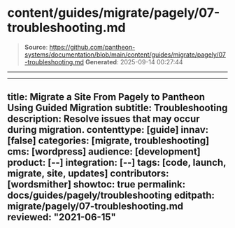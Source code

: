 # content/guides/migrate/pagely/07-troubleshooting.md

> **Source**: https://github.com/pantheon-systems/documentation/blob/main/content/guides/migrate/pagely/07-troubleshooting.md
> **Generated**: 2025-09-14 00:27:44

---

---
title: Migrate a Site From Pagely to Pantheon Using Guided Migration
subtitle: Troubleshooting
description: Resolve issues that may occur during migration.
contenttype: [guide]
innav: [false]
categories: [migrate, troubleshooting]
cms: [wordpress]
audience: [development]
product: [--]
integration: [--]
tags: [code, launch, migrate, site, updates]
contributors: [wordsmither]
showtoc: true
permalink: docs/guides/pagely/troubleshooting
editpath: migrate/pagely/07-troubleshooting.md
reviewed: "2021-06-15"
---

<Partial file="migrate/troubleshooting-migrate-general.md" />
<Partial file="migrate/troubleshooting-wordpress.md" />
